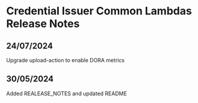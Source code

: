 # Credential Issuer Common Lambdas Release Notes

## 24/07/2024

Upgrade upload-action to enable DORA metrics

## 30/05/2024

Added REALEASE_NOTES and updated README